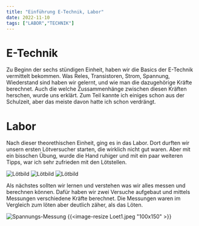 ```yaml
---
title: "Einführung E-Technik, Labor"
date: 2022-11-10
tags: ["LABOR","TECHNIK"]
---
```


# E-Technik
Zu Beginn der sechs stündigen Einheit, haben wir die Basics der E-Technik vermittelt bekommen.
Was Reles, Transistoren, Strom, Spannung, Wiederstand sind haben wir gelernt, und wie man die dazugehörige 
Kräfte berechnet. Auch die welche Zussammenhänge zwischen diesen Kräften 
herschen, wurde uns erklärt. Zum Teil kannte ich einiges schon aus der Schulzeit, 
aber das meiste davon hatte ich schon verdrängt.

# Labor

Nach dieser theorethischen Einheit, ging es in das Labor. 
Dort durften wir unsern ersten Lötversucher starten, die wirklich nicht gut waren.
Aber mit ein bisschen Übung, wurde die Hand ruhiger und mit ein 
paar weiteren Tipps, war ich sehr zufrieden mit den Lötstellen.

![Lötbild](Loet1.jpeg) 
![Lötbild](Loet3.jpeg) 
![Lötbild](Loet2.jpeg) 

Als nächstes sollten wir lernen und verstehen was wir alles messen und berechnen können.
Dafür haben wir zwei Versuche aufgebaut und mittels Messungen verschiedene Kräfte berechnet.
Die Messungen waren im Vergleich zum löten aber deutlich zäher, als das Löten.

![Spannungs-Messung](Mess1.jpeg) 
{{<image-resize Loet1.jpeg "100x150" >}}

